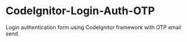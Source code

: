 # CodeIgnitor-Login-Auth-OTP
 Login authentication form using CodeIgnitor framework with OTP email send. 
